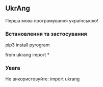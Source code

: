 ## UkrAng
Перша мова програмування українською!

### Встановлення та застосування

pip3 install pyrogram

from ukrang import *

### Увага

Не використовуйте: import ukrang
